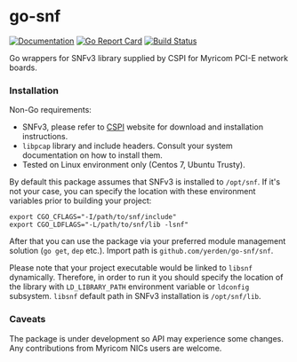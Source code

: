 # go-snf
[![Documentation](https://godoc.org/github.com/yerden/go-snf?status.svg)](http://godoc.org/github.com/yerden/go-snf/snf) [![Go Report Card](https://goreportcard.com/badge/github.com/yerden/go-snf)](https://goreportcard.com/report/github.com/yerden/go-snf) [![Build Status](https://travis-ci.com/yerden/go-snf.svg?branch=master)](https://travis-ci.com/yerden/go-snf)

Go wrappers for SNFv3 library supplied by CSPI for Myricom PCI-E network boards.

### Installation
Non-Go requirements:
* SNFv3, please refer to [CSPI](http://www.cspi.com) website for download and installation instructions.
* `libpcap` library and include headers. Consult your system documentation on how to install them.
* Tested on Linux environment only (Centos 7, Ubuntu Trusty).

By default this package assumes that SNFv3 is installed to `/opt/snf`. If it's not your case, you can specify the location with these environment variables prior to building your project:
```
export CGO_CFLAGS="-I/path/to/snf/include"
export CGO_LDFLAGS="-L/path/to/snf/lib -lsnf"
```
After that you can use the package via your preferred module management solution (`go get`, `dep` etc.). Import path is `github.com/yerden/go-snf/snf`.

Please note that your project executable would be linked to `libsnf` dynamically. Therefore, in order to run it you should specify the location of the library with `LD_LIBRARY_PATH` environment variable or `ldconfig` subsystem. `libsnf` default path in SNFv3 installation is `/opt/snf/lib`.

### Caveats
The package is under development so API may experience some changes. Any contributions from Myricom NICs users are welcome.
